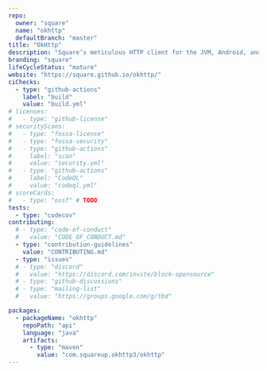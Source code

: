 ```yaml
---
repo:
  owner: "square"
  name: "okhttp"
  defaultBranch: "master"
title: "OkHttp"
description: "Square’s meticulous HTTP client for the JVM, Android, and GraalVM."
branding: "square"
lifeCycleStatus: "mature"
website: "https://square.github.io/okhttp/"
ciChecks:
  - type: "github-actions"
    label: "build"
    value: "build.yml"
# licenses:
#   - type: "github-license"
# securityScans:
#   - type: "fossa-license"
#   - type: "fossa-security"
#   - type: "github-actions"
#     label: "scan"
#     value: "security.yml"
#   - type: "github-actions"
#     label: "CodeQL"
#     value: "codeql.yml"
# scoreCards:
#   - type: "ossf" # TODO
tests:
  - type: "codecov"
contributing:
  # - type: "code-of-conduct"
  #   value: "CODE_OF_CONDUCT.md"
  - type: "contribution-guidelines"
    value: "CONTRIBUTING.md"
  - type: "issues"
  # - type: "discord"
  #   value: "https://discord.com/invite/block-opensource"
  # - type: "github-discussions"
  # - type: "mailing-list"
  #   value: "https://groups.google.com/g/tbd"

packages:
  - packageName: "okhttp"
    repoPath: "api"
    language: "java"
    artifacts:
      - type: "maven"
        value: "com.squareup.okhttp3/okhttp"
---
```

